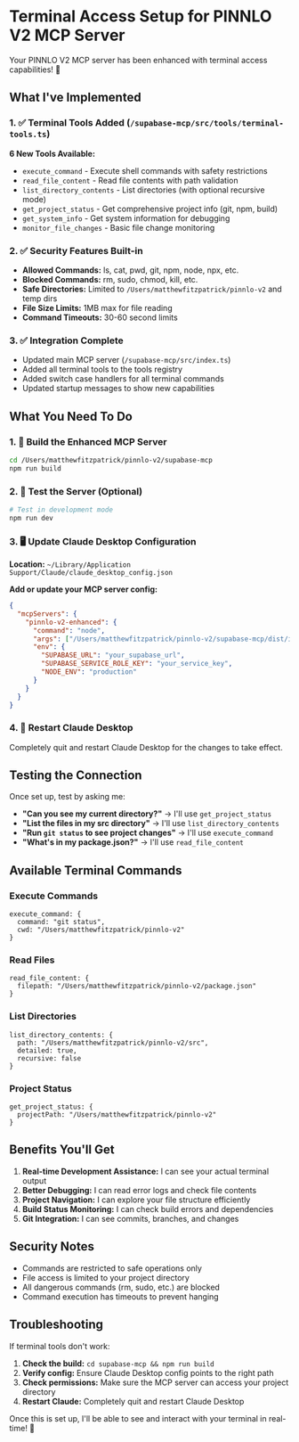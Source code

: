 # Terminal Access Setup for PINNLO V2 MCP Server

Your PINNLO V2 MCP server has been enhanced with terminal access capabilities! 🚀

## What I've Implemented

### 1. ✅ Terminal Tools Added (`/supabase-mcp/src/tools/terminal-tools.ts`)

**6 New Tools Available:**
- `execute_command` - Execute shell commands with safety restrictions
- `read_file_content` - Read file contents with path validation
- `list_directory_contents` - List directories (with optional recursive mode)
- `get_project_status` - Get comprehensive project info (git, npm, build)
- `get_system_info` - Get system information for debugging
- `monitor_file_changes` - Basic file change monitoring

### 2. ✅ Security Features Built-in
- **Allowed Commands:** ls, cat, pwd, git, npm, node, npx, etc.
- **Blocked Commands:** rm, sudo, chmod, kill, etc.
- **Safe Directories:** Limited to `/Users/matthewfitzpatrick/pinnlo-v2` and temp dirs
- **File Size Limits:** 1MB max for file reading
- **Command Timeouts:** 30-60 second limits

### 3. ✅ Integration Complete
- Updated main MCP server (`/supabase-mcp/src/index.ts`)
- Added all terminal tools to the tools registry
- Added switch case handlers for all terminal commands
- Updated startup messages to show new capabilities

## What You Need To Do

### 1. 🔨 Build the Enhanced MCP Server

```bash
cd /Users/matthewfitzpatrick/pinnlo-v2/supabase-mcp
npm run build
```

### 2. 🧪 Test the Server (Optional)

```bash
# Test in development mode
npm run dev
```

### 3. 🖥️ Update Claude Desktop Configuration

**Location:** `~/Library/Application Support/Claude/claude_desktop_config.json`

**Add or update your MCP server config:**

```json
{
  "mcpServers": {
    "pinnlo-v2-enhanced": {
      "command": "node",
      "args": ["/Users/matthewfitzpatrick/pinnlo-v2/supabase-mcp/dist/index.js"],
      "env": {
        "SUPABASE_URL": "your_supabase_url",
        "SUPABASE_SERVICE_ROLE_KEY": "your_service_key",
        "NODE_ENV": "production"
      }
    }
  }
}
```

### 4. 🔄 Restart Claude Desktop

Completely quit and restart Claude Desktop for the changes to take effect.

## Testing the Connection

Once set up, test by asking me:

- **"Can you see my current directory?"** → I'll use `get_project_status`
- **"List the files in my src directory"** → I'll use `list_directory_contents`  
- **"Run `git status` to see project changes"** → I'll use `execute_command`
- **"What's in my package.json?"** → I'll use `read_file_content`

## Available Terminal Commands

### Execute Commands
```
execute_command: {
  command: "git status",
  cwd: "/Users/matthewfitzpatrick/pinnlo-v2"
}
```

### Read Files
```
read_file_content: {
  filepath: "/Users/matthewfitzpatrick/pinnlo-v2/package.json"
}
```

### List Directories
```
list_directory_contents: {
  path: "/Users/matthewfitzpatrick/pinnlo-v2/src",
  detailed: true,
  recursive: false
}
```

### Project Status
```
get_project_status: {
  projectPath: "/Users/matthewfitzpatrick/pinnlo-v2"
}
```

## Benefits You'll Get

1. **Real-time Development Assistance:** I can see your actual terminal output
2. **Better Debugging:** I can read error logs and check file contents
3. **Project Navigation:** I can explore your file structure efficiently
4. **Build Status Monitoring:** I can check build errors and dependencies
5. **Git Integration:** I can see commits, branches, and changes

## Security Notes

- Commands are restricted to safe operations only
- File access is limited to your project directory
- All dangerous commands (rm, sudo, etc.) are blocked
- Command execution has timeouts to prevent hanging

## Troubleshooting

If terminal tools don't work:

1. **Check the build:** `cd supabase-mcp && npm run build`
2. **Verify config:** Ensure Claude Desktop config points to the right path
3. **Check permissions:** Make sure the MCP server can access your project directory
4. **Restart Claude:** Completely quit and restart Claude Desktop

Once this is set up, I'll be able to see and interact with your terminal in real-time! 🎉
